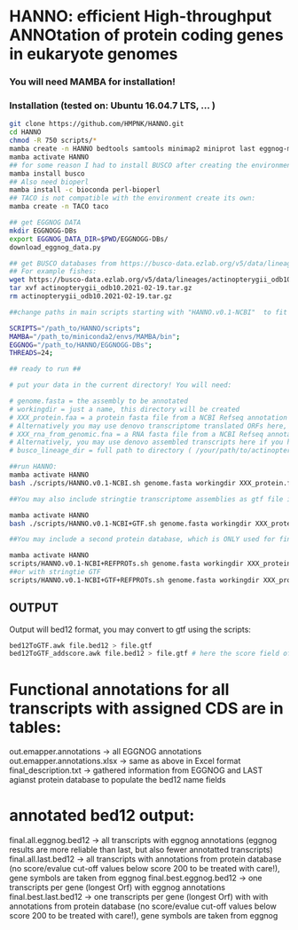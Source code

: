 

# HANNO: efficient High-throughput ANNOtation of protein coding genes in eukaryote genomes

### You will need MAMBA for installation!
### Installation (tested on: Ubuntu 16.04.7 LTS, ... )


```sh
git clone https://github.com/HMPNK/HANNO.git
cd HANNO
chmod -R 750 scripts/*
mamba create -n HANNO bedtools samtools minimap2 miniprot last eggnog-mapper transdecoder ucsc-gtftogenepred ucsc-genepredtobed
mamba activate HANNO
## for some reason I had to install BUSCO after creating the environment:
mamba install busco
## Also need bioperl
mamba install -c bioconda perl-bioperl
## TACO is not compatible with the environment create its own:
mamba create -n TACO taco

## get EGGNOG DATA
mkdir EGGNOGG-DBs
export EGGNOG_DATA_DIR=$PWD/EGGNOGG-DBs/
download_eggnog_data.py

## get BUSCO databases from https://busco-data.ezlab.org/v5/data/lineages/
## For example fishes:
wget https://busco-data.ezlab.org/v5/data/lineages/actinopterygii_odb10.2021-02-19.tar.gz
tar xvf actinopterygii_odb10.2021-02-19.tar.gz
rm actinopterygii_odb10.2021-02-19.tar.gz

##change paths in main scripts starting with "HANNO.v0.1-NCBI"  to fit to your system:

SCRIPTS="/path_to/HANNO/scripts";
MAMBA="/path_to/miniconda2/envs/MAMBA/bin";
EGGNOG="/path_to/HANNO/EGGNOGG-DBs";
THREADS=24;

## ready to run ##

# put your data in the current directory! You will need:

# genome.fasta = the assembly to be annotated
# workingdir = just a name, this directory will be created
# XXX_protein.faa = a protein fasta file from a NCBI Refseq annotation of a resonably close species (the closer the better, but diverged species work!)
# Alternatively you may use denovo transcriptome translated ORFs here, if you have RNAseq. You can concatenate multiple Proteomes into the file.
# XXX_rna_from_genomic.fna = a RNA fasta file from a NCBI Refseq annotation of a resonably close species (the closer the better, but diverged species work!)
# Alternatively, you may use denovo assembled transcripts here if you have RNAseq. You can concatenate multiple transcriptomes in the file.
# busco_lineage_dir = full path to directory ( /your/path/to/actinopterygii_odb10 )  where the BUSCO lineage data ist stored

##run HANNO:
mamba activate HANNO
bash ./scripts/HANNO.v0.1-NCBI.sh genome.fasta workingdir XXX_protein.faa XXX_rna_from_genomic.fna busco_lineage_dir > workingdir.log 2>&1

##You may also include stringtie transcriptome assemblies as gtf file in the annotation (make sure you have used the same genome reference for hisat"/stringtie as you are using here("genome.fasta")):

mamba activate HANNO
bash ./scripts/HANNO.v0.1-NCBI+GTF.sh genome.fasta workingdir XXX_protein.faa XXX_rna_from_genomic.fna busco_lineage_dir StringTie.gtf > workingdir.log 2>&1

##You may include a second protein database, which is ONLY used for final functional assignment.

mamba activate HANNO
scripts/HANNO.v0.1-NCBI+REFPROTs.sh genome.fasta workingdir XXX_protein.faa XXX_rna_from_genomic.fna busco_lineage_dir REFPROTDB.faa > workingdir.log 2>&1
##or with stringtie GTF
scripts/HANNO.v0.1-NCBI+GTF+REFPROTs.sh genome.fasta workingdir XXX_protein.faa XXX_rna_from_genomic.fna busco_lineage_dir StringTie.gtf REFPROTDB.faa > workingdir.log 2>&1
```

## OUTPUT
Output will bed12 format, you may convert to gtf using the scripts:
```sh
bed12ToGTF.awk file.bed12 > file.gtf
bed12ToGTF_addscore.awk file.bed12 > file.gtf # here the score field of CDS will be the total length of the ORF
```

# Functional annotations for all transcripts with assigned CDS are in tables:
out.emapper.annotations -> all EGGNOG annotations
out.emapper.annotations.xlsx -> same as above in Excel format
final_description.txt -> gathered information from EGGNOG and LAST agianst protein database to populate the bed12 name fields

# annotated bed12 output:
final.all.eggnog.bed12 -> all transcripts with eggnog annotations (eggnog results are more reliable than last, but also fewer annotatted transcripts)
final.all.last.bed12 ->  all transcripts with annotations from protein database (no score/evalue cut-off values below score 200 to be treated with care!), gene symbols are taken from eggnog
final.best.eggnog.bed12 -> one transcripts per gene (longest Orf) with eggnog annotations
final.best.last.bed12 -> one transcripts per gene (longest Orf) with with annotations from protein database (no score/evalue cut-off values below score 200 to be treated with care!), gene symbols are taken from eggnog
